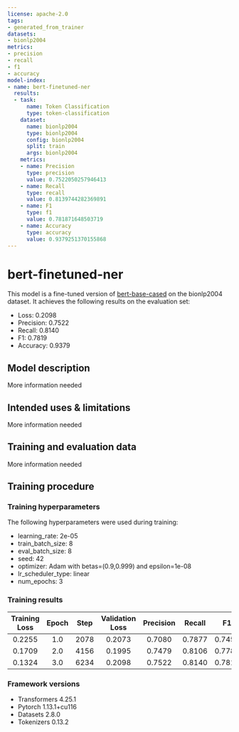 ```yaml
---
license: apache-2.0
tags:
- generated_from_trainer
datasets:
- bionlp2004
metrics:
- precision
- recall
- f1
- accuracy
model-index:
- name: bert-finetuned-ner
  results:
  - task:
      name: Token Classification
      type: token-classification
    dataset:
      name: bionlp2004
      type: bionlp2004
      config: bionlp2004
      split: train
      args: bionlp2004
    metrics:
    - name: Precision
      type: precision
      value: 0.7522050257946413
    - name: Recall
      type: recall
      value: 0.8139744282369891
    - name: F1
      type: f1
      value: 0.781871648503719
    - name: Accuracy
      type: accuracy
      value: 0.9379251370155868
---
```


<!-- This model card has been generated automatically according to the information the Trainer had access to. You
should probably proofread and complete it, then remove this comment. -->

# bert-finetuned-ner

This model is a fine-tuned version of [bert-base-cased](https://huggingface.co/bert-base-cased) on the bionlp2004 dataset.
It achieves the following results on the evaluation set:
- Loss: 0.2098
- Precision: 0.7522
- Recall: 0.8140
- F1: 0.7819
- Accuracy: 0.9379

## Model description

More information needed

## Intended uses & limitations

More information needed

## Training and evaluation data

More information needed

## Training procedure

### Training hyperparameters

The following hyperparameters were used during training:
- learning_rate: 2e-05
- train_batch_size: 8
- eval_batch_size: 8
- seed: 42
- optimizer: Adam with betas=(0.9,0.999) and epsilon=1e-08
- lr_scheduler_type: linear
- num_epochs: 3

### Training results

| Training Loss | Epoch | Step | Validation Loss | Precision | Recall | F1     | Accuracy |
|:-------------:|:-----:|:----:|:---------------:|:---------:|:------:|:------:|:--------:|
| 0.2255        | 1.0   | 2078 | 0.2073          | 0.7080    | 0.7877 | 0.7457 | 0.9305   |
| 0.1709        | 2.0   | 4156 | 0.1995          | 0.7479    | 0.8106 | 0.7780 | 0.9364   |
| 0.1324        | 3.0   | 6234 | 0.2098          | 0.7522    | 0.8140 | 0.7819 | 0.9379   |


### Framework versions

- Transformers 4.25.1
- Pytorch 1.13.1+cu116
- Datasets 2.8.0
- Tokenizers 0.13.2
